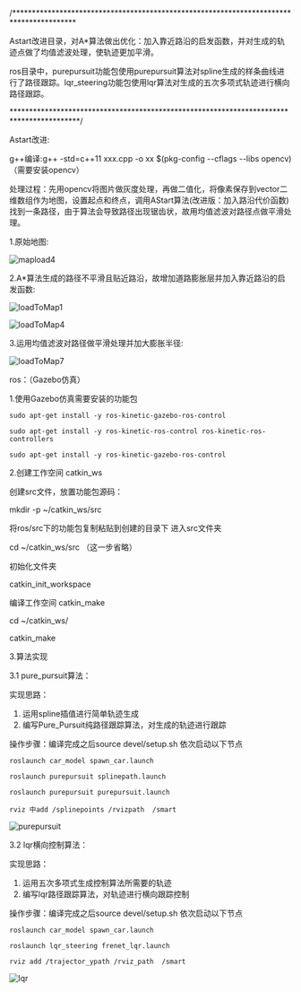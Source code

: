 /****************************************************************************************

Astart改进目录，对A*算法做出优化：加入靠近路沿的启发函数，并对生成的轨迹点做了均值滤波处理，使轨迹更加平滑。

ros目录中，purepursuit功能包使用purepursuit算法对spline生成的样条曲线进行了路径跟踪。lqr_steering功能包使用lqr算法对生成的五次多项式轨迹进行横向路径跟踪。

*****************************************************************************************/

Astart改进:

g++编译:g++ -std=c++11  xxx.cpp -o xx $(pkg-config --cflags --libs opencv) （需要安装opencv）

处理过程：先用opencv将图片做灰度处理，再做二值化，将像素保存到vector二维数组作为地图，设置起点和终点，调用AStart算法(改进版：加入路沿代价函数)找到一条路径，由于算法会导致路径出现锯齿状，故用均值滤波对路径点做平滑处理。

1.原始地图:

![mapload4](https://user-images.githubusercontent.com/68492981/132976491-de0eb792-02cf-4d98-a0cc-24c78338121e.jpg)

2.A*算法生成的路径不平滑且贴近路沿，故增加道路膨胀层并加入靠近路沿的启发函数:

![loadToMap1](https://user-images.githubusercontent.com/68492981/133076047-7c432bd4-a349-4288-8f30-e6b61ddbc2e9.jpg)

![loadToMap4](https://user-images.githubusercontent.com/68492981/132976596-99eee2ee-7b96-464c-9700-36805340588b.jpg)

3.运用均值滤波对路径做平滑处理并加大膨胀半径:

![loadToMap7](https://user-images.githubusercontent.com/68492981/132976579-f1298c8a-17c5-4eeb-8fc4-a1b2bfde91ae.jpg)


ros：（Gazebo仿真）

1.使用Gazebo仿真需要安装的功能包

    sudo apt-get install -y ros-kinetic-gazebo-ros-control 

    sudo apt-get install -y ros-kinetic-ros-control ros-kinetic-ros-controllers

    sudo apt-get install -y ros-kinetic-gazebo-ros-control

2.创建工作空间 catkin_ws

创建src文件，放置功能包源码：

mkdir -p ~/catkin_ws/src

将ros/src下的功能包复制粘贴到创建的目录下
进入src文件夹

cd ~/catkin_ws/src （这一步省略）

初始化文件夹

catkin_init_workspace

编译工作空间 catkin_make

cd ~/catkin_ws/

catkin_make

3.算法实现

3.1 pure_pursuit算法：

实现思路：
1. 运用spline插值进行简单轨迹生成
2. 编写Pure_Pursuit纯路径跟踪算法，对生成的轨迹进行跟踪

操作步骤：编译完成之后source devel/setup.sh 依次启动以下节点

    roslaunch car_model spawn_car.launch
    
    roslaunch purepursuit splinepath.launch 
    
    roslaunch purepursuit purepursuit.launch
    
    rviz 中add /splinepoints /rvizpath  /smart
![purepursuit](https://user-images.githubusercontent.com/68492981/138063800-ce4cab93-26f3-41c9-a0cc-80469628dde1.png)


3.2 lqr横向控制算法：

实现思路：
1. 运用五次多项式生成控制算法所需要的轨迹
2. 编写lqr路径跟踪算法，对轨迹进行横向跟踪控制

操作步骤：编译完成之后source devel/setup.sh 依次启动以下节点

    roslaunch car_model spawn_car.launch
   
    roslaunch lqr_steering frenet_lqr.launch 
    
    rviz add /trajector_ypath /rviz_path  /smart
![lqr](https://user-images.githubusercontent.com/68492981/138063725-e4de2f2c-9bdb-4e41-8c4c-d6c222d00687.png)

